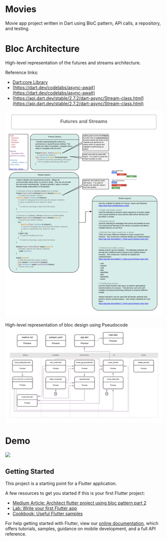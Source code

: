 # Movies

Movie app project written in Dart using BloC pattern, API calls, a repository, and testing.

# Bloc Architecture

High-level representation of the futures and streams architecture.

Reference links:
- [Dart:core Library](https://api.dart.dev/stable/2.7.2/dart-core/dart-core-library.html)
- [https://dart.dev/codelabs/async-await](https://dart.dev/codelabs/async-await)
- [https://api.dart.dev/stable/2.7.2/dart-async/Stream-class.html](https://api.dart.dev/stable/2.7.2/dart-async/Stream-class.html)


![bloc_architecture](demo/dart_sf_architecture.png)

High-level representation of bloc design using Pseudocode
![Movie Api Bloc Arc](demo/Movie_api_bloc_arc.png)

# Demo

![](demo/demo_bloc_flutter_movies.gif)

## Getting Started

This project is a starting point for a Flutter application.

A few resources to get you started if this is your first Flutter project:

- [Medium Article: Architect flutter project using bloc pattern part 2](https://medium.com/flutterpub/architect-your-flutter-project-using-bloc-pattern-part-2-d8dd1eca9ba5)
- [Lab: Write your first Flutter app](https://flutter.dev/docs/get-started/codelab)
- [Cookbook: Useful Flutter samples](https://flutter.dev/docs/cookbook)

For help getting started with Flutter, view our
[online documentation](https://flutter.dev/docs), which offers tutorials,
samples, guidance on mobile development, and a full API reference.
